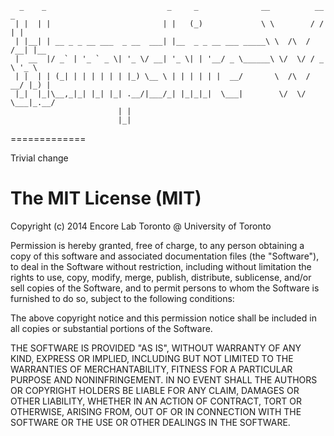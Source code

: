 ```
  _    _                           _     _              __          __  _
 | |  | |                         | |   (_)             \ \        / / | |
 | |__| | __ _ _ __ ___  _ __  ___| |__  _ _ __ ___ _____\ \  /\  / /__| |__
 |  __  |/ _` | '_ ` _ \| '_ \/ __| '_ \| | '__/ _ \______\ \/  \/ / _ \ '_ \
 | |  | | (_| | | | | | | |_) \__ \ | | | | | |  __/       \  /\  /  __/ |_) |
 |_|  |_|\__,_|_| |_| |_| .__/|___/_| |_|_|_|  \___|        \/  \/ \___|_.__/
                        | |
                        |_|

```
=============

Trivial change

# The MIT License (MIT)

Copyright (c) 2014 Encore Lab Toronto @ University of Toronto

Permission is hereby granted, free of charge, to any person obtaining a copy
of this software and associated documentation files (the "Software"), to deal
in the Software without restriction, including without limitation the rights
to use, copy, modify, merge, publish, distribute, sublicense, and/or sell
copies of the Software, and to permit persons to whom the Software is
furnished to do so, subject to the following conditions:

The above copyright notice and this permission notice shall be included in all
copies or substantial portions of the Software.

THE SOFTWARE IS PROVIDED "AS IS", WITHOUT WARRANTY OF ANY KIND, EXPRESS OR
IMPLIED, INCLUDING BUT NOT LIMITED TO THE WARRANTIES OF MERCHANTABILITY,
FITNESS FOR A PARTICULAR PURPOSE AND NONINFRINGEMENT. IN NO EVENT SHALL THE
AUTHORS OR COPYRIGHT HOLDERS BE LIABLE FOR ANY CLAIM, DAMAGES OR OTHER
LIABILITY, WHETHER IN AN ACTION OF CONTRACT, TORT OR OTHERWISE, ARISING FROM,
OUT OF OR IN CONNECTION WITH THE SOFTWARE OR THE USE OR OTHER DEALINGS IN THE
SOFTWARE.
